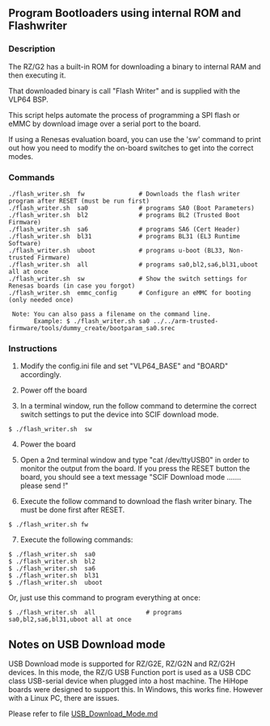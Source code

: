 ## Program Bootloaders using internal ROM and Flashwriter

### Description
The RZ/G2 has a built-in ROM for downloading a binary to internal RAM and then executing it.

That downloaded binary is call "Flash Writer" and is supplied with the VLP64 BSP.

This script helps automate the process of programming a SPI flash or eMMC by download image over a serial port to the board.

If using a Renesas evaluation board, you can use the 'sw' command to print out how you need to modify the on-board switches to get into the correct modes.

### Commands
    ./flash_writer.sh  fw               # Downloads the flash writer program after RESET (must be run first)
    ./flash_writer.sh  sa0              # programs SA0 (Boot Parameters)
    ./flash_writer.sh  bl2              # programs BL2 (Trusted Boot Firmware)
    ./flash_writer.sh  sa6              # programs SA6 (Cert Header)
    ./flash_writer.sh  bl31             # programs BL31 (EL3 Runtime Software)
    ./flash_writer.sh  uboot            # programs u-boot (BL33, Non-trusted Firmware)
    ./flash_writer.sh  all              # programs sa0,bl2,sa6,bl31,uboot all at once
    ./flash_writer.sh  sw               # Show the switch settings for Renesas boards (in case you forgot)
    ./flash_writer.sh  emmc_config      # Configure an eMMC for booting (only needed once)

     Note: You can also pass a filename on the command line.
           Example: $ ./flash_writer.sh sa0 ../../arm-trusted-firmware/tools/dummy_create/bootparam_sa0.srec


### Instructions
1. Modify the config.ini file and set "VLP64_BASE" and "BOARD" accordingly.

2. Power off the board

3. In a terminal window, run the follow command to determine the correct switch settings to put the device into SCIF download mode.
```
$ ./flash_writer.sh  sw
```

4. Power the board

5. Open a 2nd terminal window and type "cat /dev/ttyUSB0" in order to monitor the output from the board. If you press the RESET button the board, you should see a text message "SCIF Download mode .......  please send !"

6. Execute the follow command to download the flash writer binary. The must be done first after RESET.
```
$ ./flash_writer.sh fw
```

7. Execute the following commands:
```
$ ./flash_writer.sh  sa0
$ ./flash_writer.sh  bl2
$ ./flash_writer.sh  sa6
$ ./flash_writer.sh  bl31
$ ./flash_writer.sh  uboot
```

Or, just use this command to program everything at once:
```
$ ./flash_writer.sh  all              # programs sa0,bl2,sa6,bl31,uboot all at once
```

## Notes on USB Download mode
USB Download mode is supported for RZ/G2E, RZ/G2N and RZ/G2H devices.
In this mode, the RZ/G USB Function port is used as a USB CDC class USB-serial device when plugged into a host machine.
The HiHope boards were designed to support this.
In Windows, this works fine. However with a Linux PC, there are issues.

Please refer to file [USB_Download_Mode.md](USB_Download_Mode.md)
